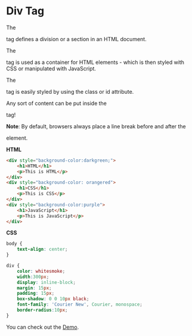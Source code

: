 # Div Tag

The <div> tag defines a division or a section in an HTML document.

The <div> tag is used as a container for HTML elements - which is then styled with CSS or manipulated with JavaScript.

The <div> tag is easily styled by using the class or id attribute.

Any sort of content can be put inside the <div> tag!

**Note**: By default, browsers always place a line break before and after the <div> element.

**HTML**

```HTML
<div style="background-color:darkgreen;">
    <h1>HTML</h1>
    <p>This is HTML</p>
</div>
<div style="background-color: orangered">
    <h1>CSS</h1>
    <p>This is CSS</p>
</div>
<div style="background-color:purple">
    <h1>JavaScript</h1>
    <p>This is JavaScript</p>
</div>

```

**CSS**

```CSS
body {
    text-align: center;
}

div {
    color: whitesmoke;
    width:300px;
    display: inline-block;
    margin: 15px;
    padding: 15px;
    box-shadow: 0 0 10px black;
    font-family: 'Courier New', Courier, monospace;
    border-radius:10px;
}

```

You can check out the [Demo](https://praveenoruganti.github.io/praveenoruganti-html/4_Div/Demo).

